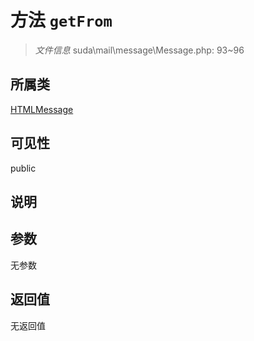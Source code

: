 # 方法 `getFrom`

> *文件信息* suda\mail\message\Message.php: 93~96

## 所属类 

[HTMLMessage](../HTMLMessage.md)

## 可见性

public

## 说明



## 参数


无参数


## 返回值

无返回值
